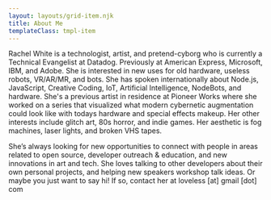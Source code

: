 ```yaml
---
layout: layouts/grid-item.njk
title: About Me
templateClass: tmpl-item
---
```


Rachel White is a technologist, artist, and pretend-cyborg who is currently a Technical Evangelist at Datadog. Previously at American Express, Microsoft, IBM, and Adobe. She is interested in new uses for old hardware, useless robots, VR/AR/MR, and bots. She has spoken internationally about Node.js, JavaScript, Creative Coding, IoT, Artificial Intelligence, NodeBots, and hardware. She's a previous artist in residence at Pioneer Works where she worked on a series that visualized what modern cybernetic augmentation could look like with todays hardware and special effects makeup. Her other interests include glitch art, 80s horror, and indie games. Her aesthetic is fog machines, laser lights, and broken VHS tapes.

She’s always looking for new opportunities to connect with people in areas related to open source, developer outreach & education, and new innovations in art and tech. She loves talking to other developers about their own personal projects, and helping new speakers workshop talk ideas. Or maybe you just want to say hi! If so, contact her at loveless [at] gmail [dot] com